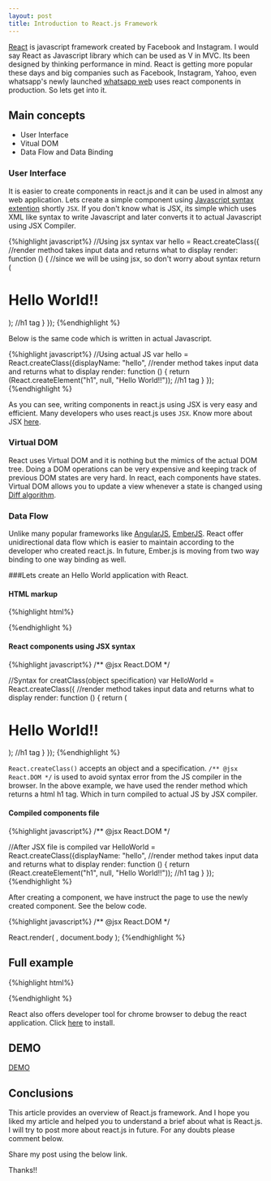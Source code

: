 ```yaml
---
layout: post
title: Introduction to React.js Framework
---
```


 <a href="http://facebook.github.io/react/" class="link" target="_blank">React</a> is javascript framework created by Facebook and Instagram. I would say React as Javascript library which can be used as V in MVC. Its been designed by thinking performance in mind. React is getting more popular these days and big companies such as Facebook, Instagram, Yahoo, even whatsapp's newly launched <a href="https://web.whatsapp.com/" class="link" target="_blank">whatsapp web</a> uses react components in production. So lets get into it.

## Main concepts

<ul>
  <li class="dot">User Interface</li>
  <li class="dot">Vitual DOM</li>
  <li class="dot">Data Flow and Data Binding</li>
</ul>


### User Interface

It is easier to create components in react.js and it can be used in almost any web application. Lets create a simple component using <a href="https://jsx.github.io/" class="link" target="_blank">Javascript syntax extention</a> shortly `JSX`. If you don't know what is JSX, its simple which uses XML like syntax to write Javascript and later converts it to actual Javascript using JSX Compiler.

{%highlight javascript%}
//Using jsx syntax
var hello = React.createClass({
  //render method takes input data and returns what to display
  render: function () {
    //since we will be using jsx, so don't worry about syntax
    return (<h1>Hello World!!</h1>); //h1 tag
  }
});
{%endhighlight %}

Below is the same code which is written in actual Javascript.

{%highlight javascript%}
//Using actual JS
var hello = React.createClass({displayName: "hello",
  //render method takes input data and returns what to display
  render: function () {
    return (React.createElement("h1", null, "Hello World!!")); //h1 tag
 }
});
{%endhighlight %}

As you can see, writing components in react.js using JSX is very easy and efficient. Many developers who uses react.js uses `JSX`. Know more about JSX <a href="http://facebook.github.io/react/docs/jsx-in-depth.html" class="link" target="_blank">here</a>.

### Virtual DOM

React uses Virtual DOM and it is nothing but the mimics of the actual DOM tree. Doing a DOM operations can be very expensive and keeping track of previous DOM states are very hard. In react, each components have states. Virtual DOM allows you to update a view whenever a state is changed using <a href="http://calendar.perfplanet.com/2013/diff/" class="link" target="_blank">Diff algorithm</a>.

### Data Flow

Unlike many popular frameworks like <a href="https://docs.angularjs.org/guide/databinding" class="link" target="_blank">AngularJS</a>, <a href="http://emberjs.com/guides/object-model/bindings/" class="link" target="_blank">EmberJS</a>. React offer unidirectional data flow which is easier to maintain according to the developer who created react.js. In future, Ember.js is moving from two way binding to one way binding as well.

###Lets create an Hello World application with React.

#### HTML markup

{%highlight html%}
<!DOCTYPE html>
<html>
<head>
  <meta charset="utf-8">
  <meta http-equiv="X-UA-Compatible" content="IE=edge">
  <title>Hello World in React</title>
</head>
<body>
  <!-- CDN for react core libary -->
  <script src="http://fb.me/react-0.12.2.js"></script>
  <!-- JSX transformer to support XML syntax for JS -->
  <script src="http://fb.me/JSXTransformer-0.12.2.js"></script>
  <!-- react component file -->
  <script type="text/jsx">
  </script>
</body>
</html>
{%endhighlight %}

#### React components using JSX syntax

{%highlight javascript%}
/** @jsx React.DOM */

//Syntax for creatClass(object specification)
var HelloWorld = React.createClass({
  //render method takes input data and returns what to display
  render: function () {
    return (<h1>Hello World!!</h1>); //h1 tag
  }
});
{%endhighlight %}

`React.createClass()` accepts an object and a specification. `/** @jsx React.DOM */` is used to avoid syntax error from the JS compiler in the browser. In the above example, we have used the render method which returns a html h1 tag. Which in turn compiled to actual JS by JSX compiler.

#### Compiled components file

{%highlight javascript%}
/** @jsx React.DOM */

//After JSX file is compiled
var HelloWorld = React.createClass({displayName: "hello",
  //render method takes input data and returns what to display
  render: function () {
    return (React.createElement("h1", null, "Hello World!!")); //h1 tag
  }
});
{%endhighlight %}

After creating a component, we have instruct the page to use the newly created component. See the below code.

{%highlight javascript%}
/** @jsx React.DOM */

React.render(
  <HelloWorld />,
  document.body
);
{%endhighlight %}

## Full example

{%highlight html%}
<!DOCTYPE html>
<html>
<head>
  <meta charset="utf-8">
  <meta http-equiv="X-UA-Compatible" content="IE=edge">
  <title>Hello world in React.js</title>
</head>
<body>

  <script src="http://fb.me/react-0.12.2.js"></script>
  <script src="http://fb.me/JSXTransformer-0.12.2.js"></script>  
  <script type="text/jsx">
    /** @jsx React.DOM */

    var HelloWorld = React.createClass({
      render: function() {
        return (<p>Hello, world!</p>);
      }
    });

    //Instruct the page to use above component
    React.render(
      <HelloWorld />,
      document.body
    );
  </script>
</body>
</html>
{%endhighlight %}

React also offers developer tool for chrome browser to debug the react application. Click <a href="https://chrome.google.com/webstore/detail/react-developer-tools/fmkadmapgofadopljbjfkapdkoienihi?hl=en" class="link" target="_blank">here</a> to install.

## DEMO

<a href="/demo/ReactJS/helloworld.html" target="_blank">DEMO</a>

## Conclusions

This article provides an overview of React.js framework. And I hope you liked my article and helped you to understand a brief about what is React.js. I will try to post more about react.js in future. For any doubts please comment below.

Share my post using the below link.

Thanks!!
